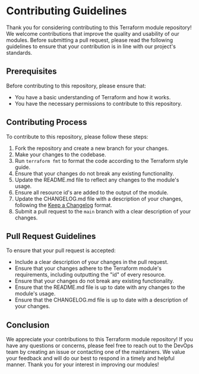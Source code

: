 # Contributing Guidelines

Thank you for considering contributing to this Terraform module repository! We welcome contributions that improve the quality and usability of our modules. Before submitting a pull request, please read the following guidelines to ensure that your contribution is in line with our project's standards.

## Prerequisites

Before contributing to this repository, please ensure that:

- You have a basic understanding of Terraform and how it works.
- You have the necessary permissions to contribute to this repository.

## Contributing Process

To contribute to this repository, please follow these steps:

1. Fork the repository and create a new branch for your changes.
2. Make your changes to the codebase.
3. Run `terraform fmt` to format the code according to the Terraform style guide.
4. Ensure that your changes do not break any existing functionality.
5. Update the README.md file to reflect any changes to the module's usage.
6. Ensure all resource id's are added to the output of the module.
7. Update the CHANGELOG.md file with a description of your changes, following the [Keep a Changelog](https://keepachangelog.com/en/1.0.0/) format.
8. Submit a pull request to the `main` branch with a clear description of your changes.

## Pull Request Guidelines

To ensure that your pull request is accepted:

- Include a clear description of your changes in the pull request.
- Ensure that your changes adhere to the Terraform module's requirements, including outputting the "id" of every resource.
- Ensure that your changes do not break any existing functionality.
- Ensure that the README.md file is up to date with any changes to the module's usage.
- Ensure that the CHANGELOG.md file is up to date with a description of your changes.

## Conclusion

We appreciate your contributions to this Terraform module repository! If you have any questions or concerns, please feel free to reach out to the DevOps team by creating an issue or contacting one of the maintainers. We value your feedback and will do our best to respond in a timely and helpful manner. Thank you for your interest in improving our modules!